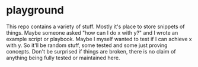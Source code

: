 # playground

This repo contains a variety of stuff. Mostly it's place to store snippets of things. Maybe someone asked "how can I do x with y?" and I wrote an example script or playbook. Maybe I myself wanted to test if I can achieve x with y. So it'll be random stuff, some tested and some just proving concepts. Don't be surprised if things are broken, there is no claim of anything being fully tested or maintained here.